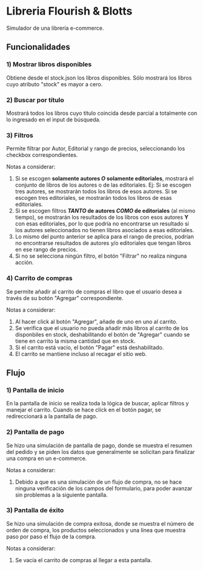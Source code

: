 ﻿# Libreria Flourish & Blotts
Simulador de una librería e-commerce.

## Funcionalidades
### 1) Mostrar libros disponibles
Obtiene desde el stock.json los libros disponibles. Sólo mostrará los libros cuyo atributo "stock" es mayor a cero.

### 2) Buscar por título
Mostrará todos los libros cuyo título coincida desde parcial a totalmente con lo ingresado en el input de búsqueda.

### 3) Filtros
Permite filtrar por Autor, Editorial y rango de precios, seleccionando los checkbox correspondientes.

Notas a considerar: 
1) Si se escogen **solamente autores _O_ solamente editoriales**, mostrará el conjunto de libros de los autores o de las editoriales.
Ej: Si se escogen tres autores, se mostrarán todos los libros de esos autores. Si se escogen tres editoriales, se mostrarán todos los libros de esas editoriales.
2) Si se escogen filtros **_TANTO_ de autores _COMO_ de editoriales** (al mismo tiempo), se mostrarán los resultados de los libros con esos autores
**Y** con esas editoriales, por lo que podría no encontrarse un resultado si los autores seleccionados no tienen libros asociados a esas editoriales.
3) Lo mismo del punto anterior se aplica para el rango de precios, podrían no encontrarse resultados de autores y/o editoriales que tengan libros en ese rango de precios.
3) Si no se selecciona ningún filtro, el botón "Filtrar" no realiza ninguna acción.

### 4) Carrito de compras
Se permite añadir al carrito de compras el libro que el usuario desea a través de su botón "Agregar" correspondiente.

Notas a considerar:
1) Al hacer click al botón "Agregar", añade de uno en uno al carrito.
2) Se verifica que el usuario no pueda añadir más libros al carrito de los disponbiles en stock, deshabilitando el botón de "Agregar" cuando se tiene en carrito la misma cantidad que en stock.
3) Si el carrito está vacío, el botón "Pagar" está deshabilitado.
4) El carrito se mantiene incluso al recagar el sitio web.

## Flujo
### 1) Pantalla de inicio
En la pantalla de inicio se realiza toda la lógica de buscar, aplicar filtros y manejar el carrito. Cuando se hace click en el botón pagar, se redireccionará a la pantalla de pago.

### 2) Pantalla de pago
Se hizo una simulación de pantalla de pago, donde se muestra el resumen del pedido y se piden los datos que generalmente se solicitan para finalizar
una compra en un e-commerce. 

Notas a considerar: 
1) Debido a que es una simulación de un flujo de compra, no se hace ninguna verificación de los campos del formulario, para poder avanzar sin problemas a la siguiente pantalla.

### 3) Pantalla de éxito
Se hizo una simulación de compra exitosa, donde se muestra el número de orden de compra, los productos seleccionados y una línea que muestra paso por paso
el flujo de la compra. 

Notas a considerar:
1) Se vacía el carrito de compras al llegar a esta pantalla.
